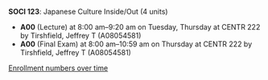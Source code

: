 **SOCI 123**: Japanese Culture Inside/Out (4 units)

- **A00** (Lecture) at 8:00 am–9:20 am on Tuesday, Thursday at CENTR 222 by Tirshfield, Jeffrey T (A08054581)
- **A00** (Final Exam) at 8:00 am–10:59 am on Thursday at CENTR 222 by Tirshfield, Jeffrey T (A08054581)

[Enrollment numbers over time](./SOCI123.tsv)
